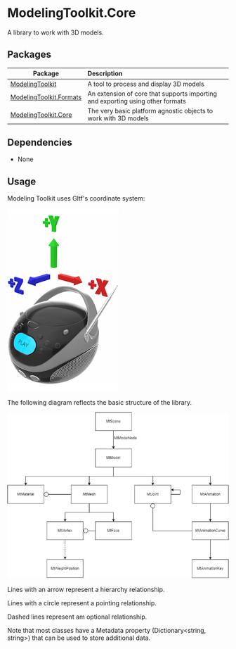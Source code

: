 # ModelingToolkit.Core

A library to work with 3D models.

## Packages

| Package | Description |
| - | :- |
| [ModelingToolkit](https://github.com/osdanova/ModelingToolkit) | A tool to process and display 3D models |
| [ModelingToolkit.Formats](https://github.com/osdanova/ModelingToolkit.Formats) | An extension of core that supports importing and exporting using other formats |
| [ModelingToolkit.Core](https://github.com/osdanova/ModelingToolkit.Core) | The very basic platform agnostic objects to work with 3D models |

## Dependencies

* None

## Usage

Modeling Toolkit uses Gltf's coordinate system:

![](MtCoords.png)

The following diagram reflects the basic structure of the library.

![](MtDiagram.jpg)

Lines with an arrow represent a hierarchy relationship.

Lines with a circle represent a pointing relationship.

Dashed lines represent am optional relationship.


Note that most classes have a Metadata property (Dictionary<string, string>) that can be used to store additional data.